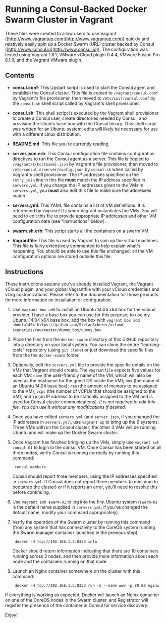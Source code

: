 # Running a Consul-Backed Docker Swarm Cluster in Vagrant

These files were created to allow users to use Vagrant ([http://www.vagrantup.com](http://www.vagrantup.com)) quickly and relatively easily spin up a Docker Swarm (URL) cluster backed by Consul ([http://www.consul.io](http://www.consul.io)). The configuration was tested using Vagrant 1.8.1, VMware vCloud plugin 0.4.4, VMware Fusion Pro 8.1.0, and the Vagrant VMware plugin.

## Contents

* **consul.conf**: This Upstart script is used to start the Consul agent and establish the Consul cluster. This file is copied to `/vagrant/consul.conf` by Vagrant's file provisioner, then moved to `/etc/init/consul.conf` by the `consul.sh` shell script called by Vagrant's shell provisioner.

* **consul.sh**: This shell script is executed by the Vagrant shell provisioner to create a Consul user, create directories needed by Consul, and provision the Ubuntu base box with the Consul binary. This shell script was written for an Ubuntu system; edits will likely be necessary for use with a different Linux distribution.

* **README.md**: This file you're currently reading.

* **server.json.erb**: This Consul configuration file contains configuration directives to run the Consul agent as a server. This file is copied to `/vagrant/${hostname}.json` by Vagrant's file provisioner, then moved to `/etc/consul.d/server/config.json` by `consul.sh` when called by Vagrant's shell provisioner. The IP addresses specified on the `retry_join` line in this file **must** match the IP address specified in `servers.yml`. If you change the IP addresses given to the VMs in `servers.yml`, you **must** also edit this file to make sure the addresses match.

* **servers.yml**: This YAML file contains a list of VM definitions. It is referenced by `Vagrantfile` when Vagrant instantiates the VMs. You will need to edit this file to provide appropriate IP addresses and other VM configuration data (see "Instructions" below).

* **swarm.sh.erb**: This script starts all the containers on a swarm VM.

* **Vagrantfile**: This file is used by Vagrant to spin up the virtual machines. This file is fairly extensively commented to help explain what's happening. You should be able to use this file unchanged; all the VM configuration options are stored outside this file.

## Instructions

These instructions assume you've already installed Vagrant, the Vagrant vCloud plugin, and your global Vagrantfile with your vCloud credentials and vOrg customizations. Please refer to the documentation for those products for more information on installation or configuration.

1. Use `vagrant box add` to install an Ubuntu 14.04 x64 box for the vcloud provider. I have a base box you can use for this purpose; to use my Ubuntu 14.04 x64 base box, add the box with `vagrant box add ubuntu1404 https://github.com/StefanScherer/vcloud-scenarios/raw/master/dummy_box/dummy.box`.

2. Place the files from the `docker-swarm` directory of this GitHub repository into a directory on your local system. You can clone the entire "learning-tools" repository (using `git clone`) or just download the specific files from the the `docker-swarm` folder.

3. Optionally, edit the `servers.yml` file to provide the specific details on the VMs that Vagrant should create. The `Vagrantfile` expects five values for each VM: `name` (the user-friendly name of the VM, which will also be used as the hostname for the guest OS inside the VM); `box` (the name of an Ubuntu 14.04 base box); `ram` (the amount of memory to be assigned to the VM); `vcpu` (the number of vCPUs that should be assigned to the VM); and `ip` (an IP address to be statically assigned to the VM and is used for Consul cluster communications). _It is not required to edit this file. You can use it without any modifications if desired._

5. Once you have edited `servers.yml` (and `server.json`, if you changed the IP addresses in `servers.yml`), use `vagrant up` to bring up the 6 systems. Three VMs will run the Consul cluster; the other 3 VMs will be running Ubuntu and will make up the Docker Swarm cluster.

6. Once Vagrant has finished bringing up the VMs, simply use `vagrant ssh consul-01` to login to the consul VM. Once Consul has been started on all three nodes, verify Consul is running correctly by running this command:

		consul members

	Consul should report three members, using the IP addresses specified in `servers.yml`. If Consul does not report three members (a minimum to bootstrap the cluster) or if it reports an error, you'll need to resolve this before continuing.

7. Use `vagrant ssh swarm-01` to log into the first Ubuntu system (`swarm-01` is the default name supplied in `servers.yml`; if you've changed the default name, modify your command appropriately).

8. Verify the operation of the Swarm cluster by running this command (from any system that has connectivity to the CoreOS system running the Swarm manager container launched in the previous step):

		docker -H tcp://192.168.1.5:8333 info

	Docker should return information indicating that there are 10 containers running across 3 nodes, and then provide more information about each node and the containers running on that node.

9. Launch an Nginx container somewhere on the cluster with this command:

		docker -H tcp://192.168.1.5:8333 run -d --name www -p 80:80 nginx

If everything is working as expected, Docker will launch an Nginx container on one of the CoreOS nodes in the Swarm cluster, and Registrator will register the presence of the container in Consul for service discovery.

Enjoy!
